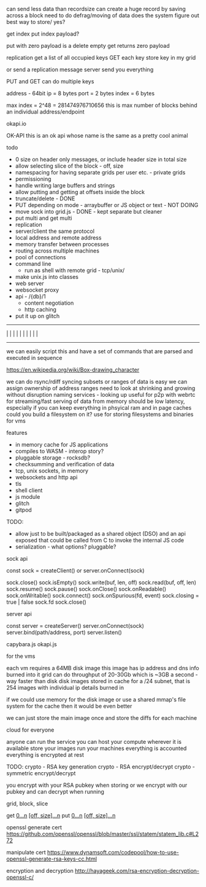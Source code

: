 can send less data than recordsize
can create a huge record by saving across a block
need to do defrag/moving of data
does the system figure out best way to store/ yes?

get index
put index payload?

put with zero payload is a delete
empty get returns zero payload



replication
get a list of all occupied keys
GET each key
store key in my grid

or
send a replication message
server send you everything

PUT and GET can do multiple keys

address - 64bit
ip = 8 bytes
port = 2 bytes
index = 6 bytes

max index = 2^48 = 281474976710656
this is max number of blocks behind an individual address/endpoint


okapi.io

OK-API
this is an ok api whose name is the same as a pretty cool animal

todo
- 0 size on header only messages, or include header size in total size
- allow selecting slice of the block - off, size
- namespacing for having separate grids per user etc. - private grids
- permissioning
- handle writing large buffers and strings
- allow putting and getting at offsets inside the block
- truncate/delete - DONE
- PUT depending on mode - arraybuffer or JS object or text - NOT DOING
- move sock into grid.js - DONE - kept separate but cleaner
- put multi and get multi
- replication
- server/client the same protocol
- local address and remote address
- memory transfer between processes
- routing across multiple machines
- pool of connections
- command line
  - run as shell with remote grid - tcp/unix/
- make unix.js into classes
- web server
- websocket proxy
- api - /{db}/1
  - content negotiation
  - http caching
- put it up on glitch


________________
|              |
|              |
|              |
|              |
|              |
________________


we can easily script this and have a set of commands that are parsed and executed in sequence


https://en.wikipedia.org/wiki/Box-drawing_character


we can do rsync/rdiff
syncing subsets or ranges of data is easy
we can assign ownership of address ranges
need to look at shrinking and growing without disruption
naming services - looking up
useful for p2p with webrtc
for streaming/fast serving of data from memory
should be low latency, especially if you can keep everything in phsyical ram and in page caches
could you build a filesystem on it?
use for storing filesystems and binaries for vms

features
- in memory cache for JS applications
- compiles to WASM - interop story?
- pluggable storage - rocksdb?
- checksumming and verification of data
- tcp, unix sockets, in memory
- websockets and http api
- tls
- shell client
- js module
- glitch
- gitpod



TODO:

- allow just to be built/packaged as a shared object (DSO) and an api exposed that could be called from C to invoke the internal JS code
- serialization - what options? pluggable?


sock api

const sock = createClient()
or
server.onConnect(sock)

sock.close()
sock.isEmpty()
sock.write(buf, len, off)
sock.read(buf, off, len)
sock.resume()
sock.pause()
sock.onClose()
sock.onReadable()
sock.onWritable()
sock.connect()
sock.onSpurious(fd, event)
sock.closing = true | false
sock.fd
sock.close()


server api

const server = createServer()
server.onConnect(sock)
server.bind(path/address, port)
server.listen()

capybara.js
okapi.js



for the vms

each vm requires a 64MB disk image
this image has ip address and dns info burned into it
grid can do throughput of 20-30Gb which is ~3GB a second - way faster than disk
disk images stored in cache
for a /24 subnet, that is 254 images with individual ip details burned in

if we could use memory for the disk image or use a shared mmap's file system for the cache then it would be even better

we can just store the main image once and store the diffs for each machine


cloud for everyone

anyone can run the service
you can host your compute wherever it is available
store your images
run your machines
everything is accounted
everything is encrypted at rest


TODO:
crypto - RSA key generation
crypto - RSA encrypt/decrypt
crypto - symmetric encrypt/decrypt



you encrypt with your RSA pubkey when storing
or we encrypt with our pubkey and can decrypt when running



grid, block, slice

get [0...n](id) [[off, size]...n](slice)
put [0...n](id) [[off, size]...n](slice)


openssl
generate cert
https://github.com/openssl/openssl/blob/master/ssl/statem/statem_lib.c#L272

manipulate cert
https://www.dynamsoft.com/codepool/how-to-use-openssl-generate-rsa-keys-cc.html

encryption and decryption
http://hayageek.com/rsa-encryption-decryption-openssl-c/

